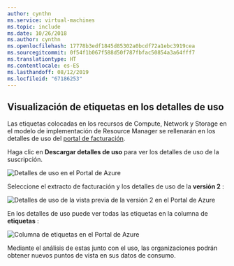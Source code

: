 ```yaml
---
author: cynthn
ms.service: virtual-machines
ms.topic: include
ms.date: 10/26/2018
ms.author: cynthn
ms.openlocfilehash: 17778b3edf1845d85302a0bcdf72a1ebc3919cea
ms.sourcegitcommit: 0f54f1b067f588d50f787fbfac50854a3a64fff7
ms.translationtype: HT
ms.contentlocale: es-ES
ms.lasthandoff: 08/12/2019
ms.locfileid: "67186253"
---
```

## <a name="viewing-your-tags-in-the-usage-details"></a>Visualización de etiquetas en los detalles de uso
Las etiquetas colocadas en los recursos de Compute, Network y Storage en el modelo de implementación de Resource Manager se rellenarán en los detalles de uso del [portal de facturación](https://account.windowsazure.com/).

Haga clic en **Descargar detalles de uso** para ver los detalles de uso de la suscripción.

![Detalles de uso en el Portal de Azure](./media/virtual-machines-common-tag-usage/azure-portal-tags-usage-details.png)

Seleccione el extracto de facturación y los detalles de uso de la **versión 2** :

![Detalles de uso de la vista previa de la versión 2 en el Portal de Azure](./media/virtual-machines-common-tag-usage/azure-portal-version2-usage-details.png)

En los detalles de uso puede ver todas las etiquetas en la columna de **etiquetas** :

![Columna de etiquetas en el Portal de Azure](./media/virtual-machines-common-tag-usage/azure-portal-tags-column.png)

Mediante el análisis de estas junto con el uso, las organizaciones podrán obtener nuevos puntos de vista en sus datos de consumo.


